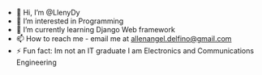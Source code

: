 - 👋 Hi, I’m @LlenyDy
- 👀 I’m interested in Programming 
- 🌱 I’m currently learning Django Web framework
- 📫 How to reach me - email me at allenangel.delfino@gmail.com
- ⚡ Fun fact: Im not an IT graduate I am Electronics and Communications Engineering 

<!---
LlenyDy/LlenyDy is a ✨ special ✨ repository because its `README.md` (this file) appears on your GitHub profile.
You can click the Preview link to take a look at your changes.
--->
